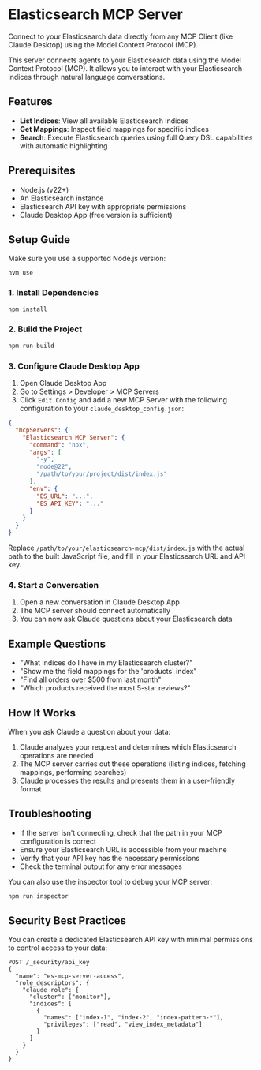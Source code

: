 # Elasticsearch MCP Server

Connect to your Elasticsearch data directly from any MCP Client (like Claude Desktop) using the Model Context Protocol (MCP).

This server connects agents to your Elasticsearch data using the Model Context Protocol (MCP). It allows you to interact with your Elasticsearch indices through natural language conversations.

## Features

- **List Indices**: View all available Elasticsearch indices
- **Get Mappings**: Inspect field mappings for specific indices
- **Search**: Execute Elasticsearch queries using full Query DSL capabilities with automatic highlighting

## Prerequisites

- Node.js (v22+)
- An Elasticsearch instance
- Elasticsearch API key with appropriate permissions
- Claude Desktop App (free version is sufficient)

## Setup Guide

Make sure you use a supported Node.js version:

```
nvm use
```

### 1. Install Dependencies

```bash
npm install
```

### 2. Build the Project

```bash
npm run build
```


### 3. Configure Claude Desktop App

1. Open Claude Desktop App
2. Go to Settings > Developer > MCP Servers
3. Click `Edit Config` and add a new MCP Server with the following configuration to your `claude_desktop_config.json`:

```json
{
  "mcpServers": {
    "Elasticsearch MCP Server": {
      "command": "npx",
      "args": [
        "-y",
        "node@22",
        "/path/to/your/project/dist/index.js"
      ],
      "env": {
        "ES_URL": "...",
        "ES_API_KEY": "..."
      }
    }
  }
}
```

Replace `/path/to/your/elasticsearch-mcp/dist/index.js` with the actual path to the built JavaScript file, and fill in your Elasticsearch URL and API key.

### 4. Start a Conversation

1. Open a new conversation in Claude Desktop App
2. The MCP server should connect automatically
3. You can now ask Claude questions about your Elasticsearch data

## Example Questions

- "What indices do I have in my Elasticsearch cluster?"
- "Show me the field mappings for the 'products' index"
- "Find all orders over $500 from last month"
- "Which products received the most 5-star reviews?"

## How It Works

When you ask Claude a question about your data:

1. Claude analyzes your request and determines which Elasticsearch operations are needed
2. The MCP server carries out these operations (listing indices, fetching mappings, performing searches)
3. Claude processes the results and presents them in a user-friendly format

## Troubleshooting

- If the server isn't connecting, check that the path in your MCP configuration is correct
- Ensure your Elasticsearch URL is accessible from your machine
- Verify that your API key has the necessary permissions
- Check the terminal output for any error messages

You can also use the inspector tool to debug your MCP server:

```bash
npm run inspector
```

## Security Best Practices

You can create a dedicated Elasticsearch API key with minimal permissions to control access to your data:

```
POST /_security/api_key
{
  "name": "es-mcp-server-access",
  "role_descriptors": {
    "claude_role": {
      "cluster": ["monitor"],
      "indices": [
        {
          "names": ["index-1", "index-2", "index-pattern-*"],
          "privileges": ["read", "view_index_metadata"]
        }
      ]
    }
  }
}
```
